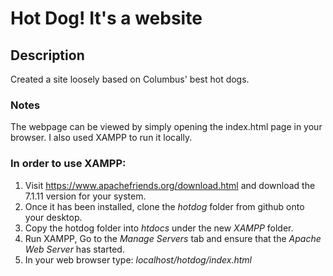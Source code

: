 # Hot Dog! It's a website

## Description

Created a site loosely based on Columbus' best hot dogs.


### Notes

The webpage can be viewed by simply opening the index.html page in your browser. I also used XAMPP to run it locally.

### In order to use XAMPP:

1. Visit https://www.apachefriends.org/download.html and download the 7.1.11 version for your system. 
2. Once it has been installed, clone the *hotdog* folder from github onto your desktop.
3. Copy the hotdog folder into *htdocs* under the new *XAMPP* folder.
4. Run XAMPP, Go to the *Manage Servers* tab and ensure that the *Apache Web Server* has started.
5. In your web browser type: *localhost/hotdog/index.html*

